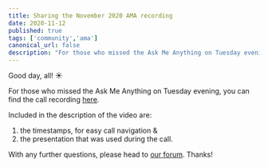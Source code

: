 ```yaml
---
title: Sharing the November 2020 AMA recording
date: 2020-11-12
published: true
tags: ['community','ama']
canonical_url: false
description: "For those who missed the Ask Me Anything on Tuesday evening, you can find the call recording within!"
---
```


Good day, all! ☀️

For those who missed the Ask Me Anything on Tuesday evening, you can find the call recording [here](https://www.youtube.com/watch?v=5rxVgwnnFpQ).

Included in the description of the video are:

1. the timestamps, for easy call navigation &
2. the presentation that was used during the call.

With any further questions, please head to [our forum](https://forums.threefold.io/). Thanks!
